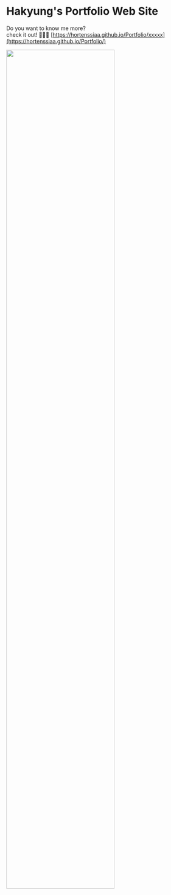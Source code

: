 # Hakyung's Portfolio Web Site
Do you want to know me more?<br> 
check it out! 💁🏻‍♀️ [https://hortenssiaa.github.io/Portfolio/xxxxx](https://hortenssiaa.github.io/Portfolio/)

<img src = "https://user-images.githubusercontent.com/16066576/193199773-d431ed4a-9884-4993-aca6-c5470af75e3e.png" width="75%">
